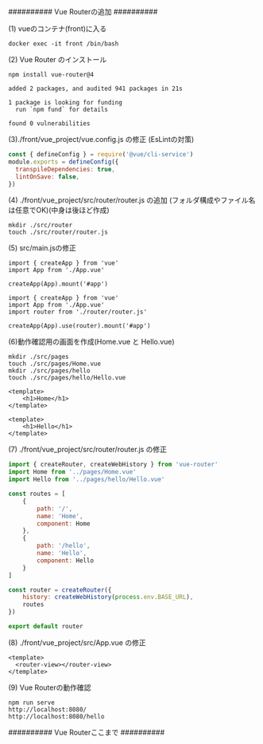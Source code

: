 ########## Vue Routerの追加 ##########

(1) vueのコンテナ(front)に入る 
```:実行コマンド
docker exec -it front /bin/bash
```

(2) Vue Router のインストール
```:実行コマンド
npm install vue-router@4

added 2 packages, and audited 941 packages in 21s

1 package is looking for funding
  run `npm fund` for details

found 0 vulnerabilities
```

(3)./front/vue_project/vue.config.js の修正 (EsLintの対策)
```:vue.config.js
const { defineConfig } = require('@vue/cli-service')
module.exports = defineConfig({
  transpileDependencies: true,
  lintOnSave: false,
})
```

(4) ./front/vue_project/src/router/router.js の追加 (フォルダ構成やファイル名は任意でOK)(中身は後ほど作成)
```:実行コマンド
mkdir ./src/router
touch ./src/router/router.js
```

(5) src/main.jsの修正
```:修正前
import { createApp } from 'vue'
import App from './App.vue'

createApp(App).mount('#app')
```

```:修正後
import { createApp } from 'vue'
import App from './App.vue'
import router from './router/router.js'

createApp(App).use(router).mount('#app')
```

(6)動作確認用の画面を作成(Home.vue と Hello.vue)
```:実行コマンド
mkdir ./src/pages
touch ./src/pages/Home.vue
mkdir ./src/pages/hello
touch ./src/pages/hello/Hello.vue
```

```:Home.vue
<template>
    <h1>Home</h1>
</template>
```
```:Hello.vue
<template>
    <h1>Hello</h1>
</template>
```

(7) ./front/vue_project/src/router/router.js の修正
```:router.js
import { createRouter, createWebHistory } from 'vue-router'
import Home from '../pages/Home.vue'
import Hello from '../pages/hello/Hello.vue'

const routes = [
    { 
        path: '/', 
        name: 'Home',
        component: Home
    },
    { 
        path: '/hello', 
        name: 'Hello',
        component: Hello
    }
]

const router = createRouter({
    history: createWebHistory(process.env.BASE_URL),
    routes
})

export default router
```

(8) ./front/vue_project/src/App.vue の修正
```:App.vue
<template>
  <router-view></router-view>
</template>
```
(9) Vue Routerの動作確認
```:実行コマンド
npm run serve
http://localhost:8080/
http://localhost:8080/hello
```

########## Vue Routerここまで ##########
